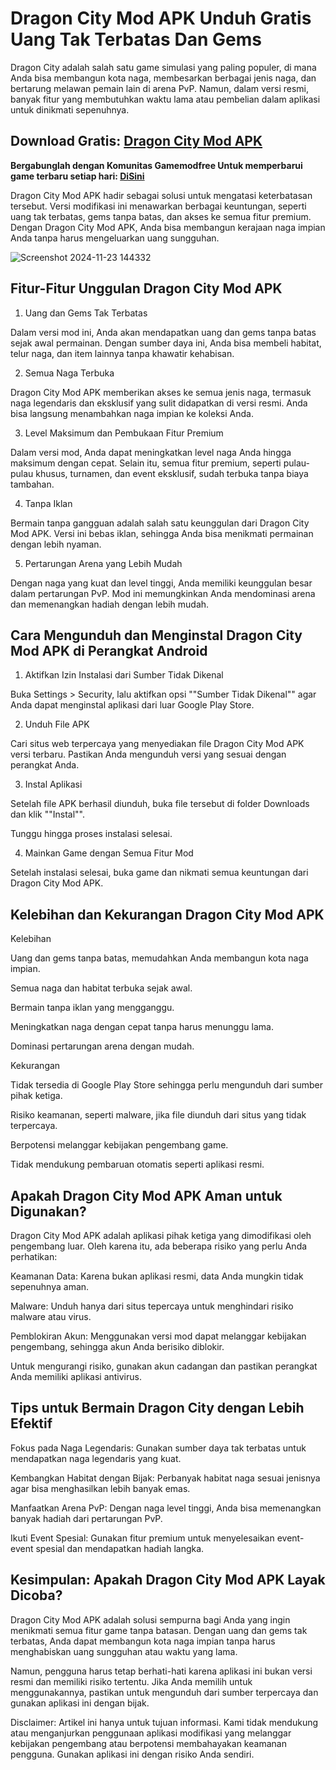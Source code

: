 # Dragon City Mod APK Unduh Gratis Uang Tak Terbatas Dan Gems
Dragon City adalah salah satu game simulasi yang paling populer, di mana Anda bisa membangun kota naga, membesarkan berbagai jenis naga, dan bertarung melawan pemain lain di arena PvP. Namun, dalam versi resmi, banyak fitur yang membutuhkan waktu lama atau pembelian dalam aplikasi untuk dinikmati sepenuhnya.

## Download Gratis: [Dragon City Mod APK](https://bit.ly/3WZNiUp)

**Bergabunglah dengan Komunitas Gamemodfree Untuk memperbarui game terbaru setiap hari: [Di ​​Sini](https://t.me/gamemodfreecom)**

Dragon City Mod APK hadir sebagai solusi untuk mengatasi keterbatasan tersebut. Versi modifikasi ini menawarkan berbagai keuntungan, seperti uang tak terbatas, gems tanpa batas, dan akses ke semua fitur premium. Dengan Dragon City Mod APK, Anda bisa membangun kerajaan naga impian Anda tanpa harus mengeluarkan uang sungguhan.

![Screenshot 2024-11-23 144332](https://github.com/user-attachments/assets/18594389-4dd8-466c-a07b-9001f6e03439)


## Fitur-Fitur Unggulan Dragon City Mod APK

1. Uang dan Gems Tak Terbatas

Dalam versi mod ini, Anda akan mendapatkan uang dan gems tanpa batas sejak awal permainan. Dengan sumber daya ini, Anda bisa membeli habitat, telur naga, dan item lainnya tanpa khawatir kehabisan.

2. Semua Naga Terbuka

Dragon City Mod APK memberikan akses ke semua jenis naga, termasuk naga legendaris dan eksklusif yang sulit didapatkan di versi resmi. Anda bisa langsung menambahkan naga impian ke koleksi Anda.

3. Level Maksimum dan Pembukaan Fitur Premium

Dalam versi mod, Anda dapat meningkatkan level naga Anda hingga maksimum dengan cepat. Selain itu, semua fitur premium, seperti pulau-pulau khusus, turnamen, dan event eksklusif, sudah terbuka tanpa biaya tambahan.

4. Tanpa Iklan

Bermain tanpa gangguan adalah salah satu keunggulan dari Dragon City Mod APK. Versi ini bebas iklan, sehingga Anda bisa menikmati permainan dengan lebih nyaman.

5. Pertarungan Arena yang Lebih Mudah

Dengan naga yang kuat dan level tinggi, Anda memiliki keunggulan besar dalam pertarungan PvP. Mod ini memungkinkan Anda mendominasi arena dan memenangkan hadiah dengan lebih mudah.

## Cara Mengunduh dan Menginstal Dragon City Mod APK di Perangkat Android

1. Aktifkan Izin Instalasi dari Sumber Tidak Dikenal

Buka Settings > Security, lalu aktifkan opsi ""Sumber Tidak Dikenal"" agar Anda dapat menginstal aplikasi dari luar Google Play Store.

2. Unduh File APK

Cari situs web terpercaya yang menyediakan file Dragon City Mod APK versi terbaru. Pastikan Anda mengunduh versi yang sesuai dengan perangkat Anda.

3. Instal Aplikasi

Setelah file APK berhasil diunduh, buka file tersebut di folder Downloads dan klik ""Instal"".

Tunggu hingga proses instalasi selesai.

4. Mainkan Game dengan Semua Fitur Mod

Setelah instalasi selesai, buka game dan nikmati semua keuntungan dari Dragon City Mod APK.

## Kelebihan dan Kekurangan Dragon City Mod APK

Kelebihan

Uang dan gems tanpa batas, memudahkan Anda membangun kota naga impian.

Semua naga dan habitat terbuka sejak awal.

Bermain tanpa iklan yang mengganggu.

Meningkatkan naga dengan cepat tanpa harus menunggu lama.

Dominasi pertarungan arena dengan mudah.

Kekurangan

Tidak tersedia di Google Play Store sehingga perlu mengunduh dari sumber pihak ketiga.

Risiko keamanan, seperti malware, jika file diunduh dari situs yang tidak terpercaya.

Berpotensi melanggar kebijakan pengembang game.

Tidak mendukung pembaruan otomatis seperti aplikasi resmi.

## Apakah Dragon City Mod APK Aman untuk Digunakan?

Dragon City Mod APK adalah aplikasi pihak ketiga yang dimodifikasi oleh pengembang luar. Oleh karena itu, ada beberapa risiko yang perlu Anda perhatikan:

Keamanan Data: Karena bukan aplikasi resmi, data Anda mungkin tidak sepenuhnya aman.

Malware: Unduh hanya dari situs tepercaya untuk menghindari risiko malware atau virus.

Pemblokiran Akun: Menggunakan versi mod dapat melanggar kebijakan pengembang, sehingga akun Anda berisiko diblokir.

Untuk mengurangi risiko, gunakan akun cadangan dan pastikan perangkat Anda memiliki aplikasi antivirus.

## Tips untuk Bermain Dragon City dengan Lebih Efektif

Fokus pada Naga Legendaris: Gunakan sumber daya tak terbatas untuk mendapatkan naga legendaris yang kuat.

Kembangkan Habitat dengan Bijak: Perbanyak habitat naga sesuai jenisnya agar bisa menghasilkan lebih banyak emas.

Manfaatkan Arena PvP: Dengan naga level tinggi, Anda bisa memenangkan banyak hadiah dari pertarungan PvP.

Ikuti Event Spesial: Gunakan fitur premium untuk menyelesaikan event-event spesial dan mendapatkan hadiah langka.

## Kesimpulan: Apakah Dragon City Mod APK Layak Dicoba?

Dragon City Mod APK adalah solusi sempurna bagi Anda yang ingin menikmati semua fitur game tanpa batasan. Dengan uang dan gems tak terbatas, Anda dapat membangun kota naga impian tanpa harus menghabiskan uang sungguhan atau waktu yang lama.

Namun, pengguna harus tetap berhati-hati karena aplikasi ini bukan versi resmi dan memiliki risiko tertentu. Jika Anda memilih untuk menggunakannya, pastikan untuk mengunduh dari sumber terpercaya dan gunakan aplikasi ini dengan bijak.

Disclaimer: Artikel ini hanya untuk tujuan informasi. Kami tidak mendukung atau menganjurkan penggunaan aplikasi modifikasi yang melanggar kebijakan pengembang atau berpotensi membahayakan keamanan pengguna. Gunakan aplikasi ini dengan risiko Anda sendiri.
